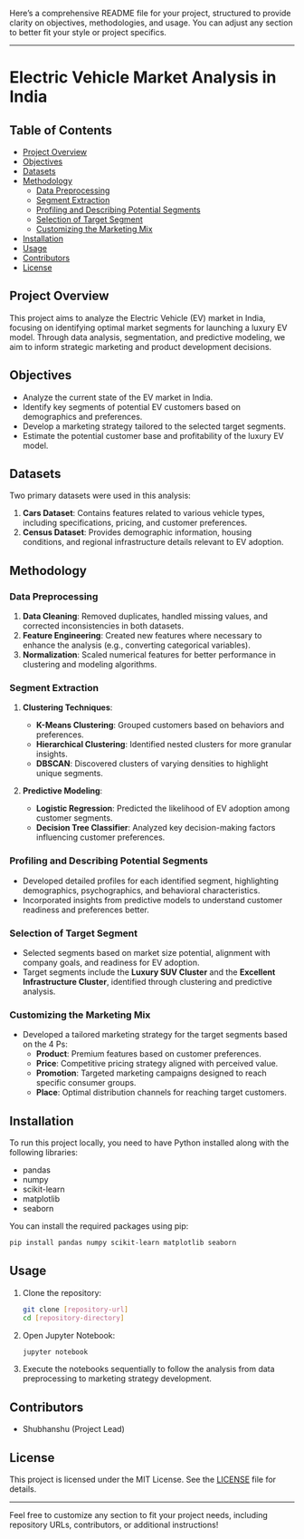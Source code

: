 Here’s a comprehensive README file for your project, structured to provide clarity on objectives, methodologies, and usage. You can adjust any section to better fit your style or project specifics.

---

# Electric Vehicle Market Analysis in India

## Table of Contents
- [Project Overview](#project-overview)
- [Objectives](#objectives)
- [Datasets](#datasets)
- [Methodology](#methodology)
  - [Data Preprocessing](#data-preprocessing)
  - [Segment Extraction](#segment-extraction)
  - [Profiling and Describing Potential Segments](#profiling-and-describing-potential-segments)
  - [Selection of Target Segment](#selection-of-target-segment)
  - [Customizing the Marketing Mix](#customizing-the-marketing-mix)
- [Installation](#installation)
- [Usage](#usage)
- [Contributors](#contributors)
- [License](#license)

## Project Overview
This project aims to analyze the Electric Vehicle (EV) market in India, focusing on identifying optimal market segments for launching a luxury EV model. Through data analysis, segmentation, and predictive modeling, we aim to inform strategic marketing and product development decisions.

## Objectives
- Analyze the current state of the EV market in India.
- Identify key segments of potential EV customers based on demographics and preferences.
- Develop a marketing strategy tailored to the selected target segments.
- Estimate the potential customer base and profitability of the luxury EV model.

## Datasets
Two primary datasets were used in this analysis:
1. **Cars Dataset**: Contains features related to various vehicle types, including specifications, pricing, and customer preferences.
2. **Census Dataset**: Provides demographic information, housing conditions, and regional infrastructure details relevant to EV adoption.

## Methodology

### Data Preprocessing
1. **Data Cleaning**: Removed duplicates, handled missing values, and corrected inconsistencies in both datasets.
2. **Feature Engineering**: Created new features where necessary to enhance the analysis (e.g., converting categorical variables).
3. **Normalization**: Scaled numerical features for better performance in clustering and modeling algorithms.

### Segment Extraction
1. **Clustering Techniques**:
   - **K-Means Clustering**: Grouped customers based on behaviors and preferences.
   - **Hierarchical Clustering**: Identified nested clusters for more granular insights.
   - **DBSCAN**: Discovered clusters of varying densities to highlight unique segments.

2. **Predictive Modeling**:
   - **Logistic Regression**: Predicted the likelihood of EV adoption among customer segments.
   - **Decision Tree Classifier**: Analyzed key decision-making factors influencing customer preferences.

### Profiling and Describing Potential Segments
- Developed detailed profiles for each identified segment, highlighting demographics, psychographics, and behavioral characteristics.
- Incorporated insights from predictive models to understand customer readiness and preferences better.

### Selection of Target Segment
- Selected segments based on market size potential, alignment with company goals, and readiness for EV adoption.
- Target segments include the **Luxury SUV Cluster** and the **Excellent Infrastructure Cluster**, identified through clustering and predictive analysis.

### Customizing the Marketing Mix
- Developed a tailored marketing strategy for the target segments based on the 4 Ps:
  - **Product**: Premium features based on customer preferences.
  - **Price**: Competitive pricing strategy aligned with perceived value.
  - **Promotion**: Targeted marketing campaigns designed to reach specific consumer groups.
  - **Place**: Optimal distribution channels for reaching target customers.

## Installation
To run this project locally, you need to have Python installed along with the following libraries:
- pandas
- numpy
- scikit-learn
- matplotlib
- seaborn

You can install the required packages using pip:
```bash
pip install pandas numpy scikit-learn matplotlib seaborn
```

## Usage
1. Clone the repository:
   ```bash
   git clone [repository-url]
   cd [repository-directory]
   ```
2. Open Jupyter Notebook:
   ```bash
   jupyter notebook
   ```
3. Execute the notebooks sequentially to follow the analysis from data preprocessing to marketing strategy development.

## Contributors
- Shubhanshu (Project Lead)

## License
This project is licensed under the MIT License. See the [LICENSE](LICENSE) file for details.

---

Feel free to customize any section to fit your project needs, including repository URLs, contributors, or additional instructions!
